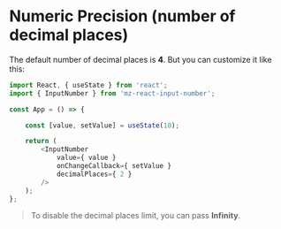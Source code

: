 # Numeric Precision (number of decimal places)

The default number of decimal places is **4**. But you can customize it like this:

```ts
import React, { useState } from 'react';
import { InputNumber } from 'mz-react-input-number';

const App = () => {

    const [value, setValue] = useState(10);

    return (
        <InputNumber
            value={ value }
            onChangeCallback={ setValue }
            decimalPlaces={ 2 }
        />
    );
};
``` 

> To disable the decimal places limit, you can pass **Infinity**.
